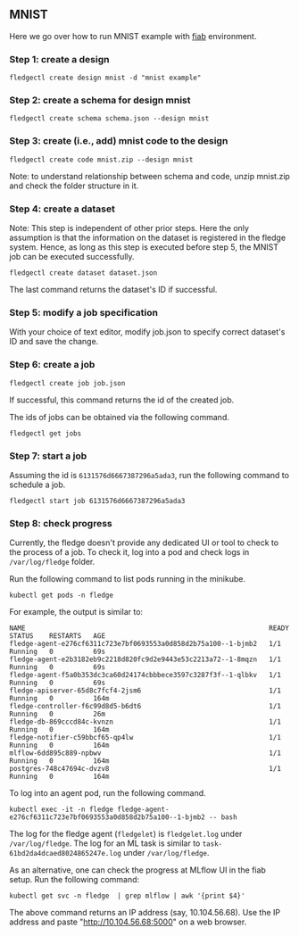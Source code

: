 ## MNIST

Here we go over how to run MNIST example with [fiab](../../fiab/README.md) environment.

### Step 1: create a design
```
fledgectl create design mnist -d "mnist example"
```

### Step 2: create a schema for design mnist
```
fledgectl create schema schema.json --design mnist
```

### Step 3: create (i.e., add) mnist code to the design

```
fledgectl create code mnist.zip --design mnist
```
Note: to understand relationship between schema and code, unzip mnist.zip and check the folder structure in it.


### Step 4: create a dataset

Note: This step is independent of other prior steps. Here the only assumption is that the information on the dataset
is registered in the fledge system. Hence, as long as this step is executed before step 5, the MNIST job can be executed
successfully.
```
fledgectl create dataset dataset.json
```
The last command returns the dataset's ID if successful.

### Step 5: modify a job specification

With your choice of text editor, modify job.json to specify correct dataset's ID and save the change.

### Step 6: create a job
```
fledgectl create job job.json
```
If successful, this command returns the id of the created job.

The ids of jobs can be obtained via the following command.
```
fledgectl get jobs
```

### Step 7: start a job

Assuming the id is `6131576d6667387296a5ada3`, run the following command to schedule a job.
```
fledgectl start job 6131576d6667387296a5ada3
```

### Step 8: check progress

Currently, the fledge doesn't provide any dedicated UI or tool to check to the process of a job.
To check it, log into a pod and check logs in `/var/log/fledge` folder.

Run the following command to list pods running in the minikube.
```
kubectl get pods -n fledge
```
For example, the output is similar to:
```
NAME                                                             READY   STATUS    RESTARTS   AGE
fledge-agent-e276cf6311c723e7bf0693553a0d858d2b75a100--1-bjmb2   1/1     Running   0          69s
fledge-agent-e2b3182eb9c2218d820fc9d2e9443e53c2213a72--1-8mqzn   1/1     Running   0          69s
fledge-agent-f5a0b353dc3ca60d24174cbbbece3597c3287f3f--1-qlbkv   1/1     Running   0          69s
fledge-apiserver-65d8c7fcf4-2jsm6                                1/1     Running   0          164m
fledge-controller-f6c99d8d5-b6dt6                                1/1     Running   0          26m
fledge-db-869cccd84c-kvnzn                                       1/1     Running   0          164m
fledge-notifier-c59bbcf65-qp4lw                                  1/1     Running   0          164m
mlflow-6dd895c889-npbwv                                          1/1     Running   0          164m
postgres-748c47694c-dvzv8                                        1/1     Running   0          164m
```

To log into an agent pod, run the following command.
```
kubectl exec -it -n fledge fledge-agent-e276cf6311c723e7bf0693553a0d858d2b75a100--1-bjmb2 -- bash
```

The log for the fledge agent (`fledgelet`) is `fledgelet.log` under `/var/log/fledge`.
The log for an ML task is similar to `task-61bd2da4dcaed8024865247e.log` under `/var/log/fledge`.


As an alternative, one can check the progress at MLflow UI in the fiab setup.
Run the following command:
```
kubectl get svc -n fledge  | grep mlflow | awk '{print $4}'
```
The above command returns an IP address (say, 10.104.56.68).
Use the IP address and paste "http://10.104.56.68:5000" on a web browser.
